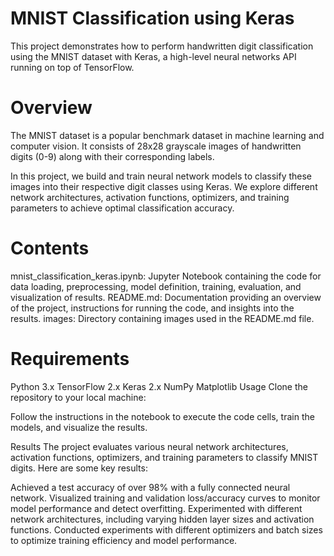 # MNIST Classification using Keras
This project demonstrates how to perform handwritten digit classification using 
the MNIST dataset with Keras, a high-level neural networks API running on top of 
TensorFlow.

# Overview
The MNIST dataset is a popular benchmark dataset in machine learning and computer 
vision. It consists of 28x28 grayscale images of handwritten digits (0-9) along 
with their corresponding labels.

In this project, we build and train neural network models to classify these images 
into their respective digit classes using Keras. We explore different network 
architectures, activation functions, optimizers, and training parameters to achieve 
optimal classification accuracy.

# Contents
mnist_classification_keras.ipynb: Jupyter Notebook containing the code for data loading, 
preprocessing, model definition, training, evaluation, and visualization of results.
README.md: Documentation providing an overview of the project, instructions for running 
the code, and insights into the results.
images: Directory containing images used in the README.md file.

# Requirements
Python 3.x
TensorFlow 2.x
Keras 2.x
NumPy
Matplotlib
Usage
Clone the repository to your local machine:

Follow the instructions in the notebook to execute the code cells, train the models, 
and visualize the results.

Results
The project evaluates various neural network architectures, activation functions, 
optimizers, and training parameters to classify MNIST digits. Here are some key results:

Achieved a test accuracy of over 98% with a fully connected neural network.
Visualized training and validation loss/accuracy curves to monitor model performance 
and detect overfitting.
Experimented with different network architectures, including varying hidden layer sizes
and activation functions.
Conducted experiments with different optimizers and batch sizes to optimize training 
efficiency and model performance.
